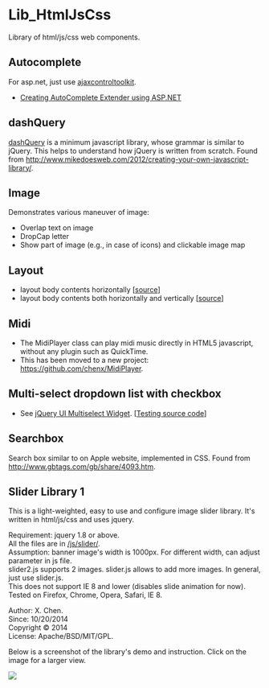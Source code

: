 Lib_HtmlJsCss
=============

Library of html/js/css web components.

Autocomplete
------
For asp.net, just use <a href="http://ajaxcontroltoolkit.codeplex.com/">ajaxcontroltoolkit</a>.  
* <a href="http://www.c-sharpcorner.com/UploadFile/0c1bb2/autocomplete-extender-using-Asp-Net/">Creating AutoComplete Extender using ASP.NET</a>

dashQuery
------

<a href="https://github.com/chenx/Lib_HtmlJsCss/blob/master/dashQuery/dashQuery.js">dashQuery</a> is a minimum javascript library, whose grammar is similar to jQuery. This helps to understand how jQuery is written from scratch. Found from <a href="http://www.mikedoesweb.com/2012/creating-your-own-javascript-library/">http://www.mikedoesweb.com/2012/creating-your-own-javascript-library/</a>. 

Image
------

Demonstrates various maneuver of image:  
* Overlap text on image
* DropCap letter
* Show part of image (e.g., in case of icons) and clickable image map

Layout
------

* layout body contents horizontally [<a href="https://github.com/chenx/Lib_HtmlJsCss/blob/master/layout/center_body_horizontal.html">source</a>]
* layout body contents both horizontally and vertically [<a href="https://github.com/chenx/Lib_HtmlJsCss/blob/master/layout/center_body_hori_vert.html">source</a>]

Midi
-----
* The MidiPlayer class can play midi music directly in HTML5 javascript, without any plugin such as QuickTime.
* This has been moved to a new project: <a href="https://github.com/chenx/MidiPlayer">https://github.com/chenx/MidiPlayer</a>.

Multi-select dropdown list with checkbox
-----
* See <a href="https://github.com/ehynds/jquery-ui-multiselect-widget">jQuery UI Multiselect Widget</a>. [<a href="https://github.com/chenx/Lib_HtmlJsCss/tree/master/multiselect/">Testing source code</a>]

Searchbox
------

Search box similar to on Apple website, implemented in CSS. Found from <a href="http://www.gbtags.com/gb/share/4093.htm">http://www.gbtags.com/gb/share/4093.htm</a>.


Slider Library 1
------

This is a light-weighted, easy to use and configure image slider library. It's written in html/js/css and uses jquery.   

Requirement: jquery 1.8 or above.   
All the files are in <a href="https://github.com/chenx/Lib_HtmlJsCss/blob/master/slider1/js/slider/">/js/slider/</a>.   
Assumption: banner image's width is 1000px. For different width, can adjust parameter in js file.   
slider2.js supports 2 images. slider.js allows to add more images. In general, just use slider.js.   
This does not support IE 8 and lower (disables slide animation for now).   
Tested on Firefox, Chrome, Opera, Safari, IE 8.   


Author: X. Chen.   
Since: 10/20/2014   
Copyright © 2014   
License: Apache/BSD/MIT/GPL.   


Below is a screenshot of the library's demo and instruction. Click on the image for a larger view.

<img src="https://cloud.githubusercontent.com/assets/993980/4730708/06e01fda-599e-11e4-9242-2445fff8730a.png">
